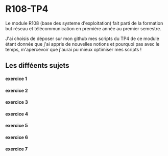 # R108-TP4

<p>Le module R108 (base des systeme d'exploitation) fait parti de la formation but réseau et télécommunication en première année au premier semestre.</p>
<p>J'ai choisis de déposer sur mon github mes scripts du TP4 de ce module étant donnée que j'ai appris de nouvelles notions et pourquoi pas avec le temps, m'apercevoir que j'aurai pu mieux optimiser mes scripts !</p>

## Les difféents sujets

#### exercice 1
<p></p>

#### exercice 2
<p></p>

#### exercice 3
<p></p>

#### exercice 4
<p></p>

#### exercice 5
<p></p>

#### exercice 6
<p></p>

#### exercice 7
<p></p>

##
